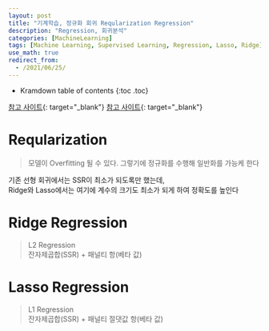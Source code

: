 ```yaml
---
layout: post
title: "기계학습, 정규화 회귀 Reqularization Regression"
description: "Regression, 회귀분석"
categories: [MachineLearning]
tags: [Machine Learning, Supervised Learning, Regression, Lasso, Ridge]
use_math: true
redirect_from:
  - /2021/06/25/
---
```


* Kramdown table of contents
{:toc .toc}

[참고 사이트](https://rk1993.tistory.com/entry/Ridge-regression%EC%99%80-Lasso-regression-%EC%89%BD%EA%B2%8C-%EC%9D%B4%ED%95%B4%ED%95%98%EA%B8%B0){: target="_blank"}
[참고 사이트](https://modern-manual.tistory.com/21){: target="_blank"}


# Reqularization
> 모델이 Overfitting 될 수 있다. 그렇기에 정규화를 수행해 일반화를 가능케 한다

기존 선형 회귀에서는 SSR이 최소가 되도록만 했는데,     
Ridge와 Lasso에서는 여기에 계수의 크기도 최소가 되게 하여 정확도를 높인다      


# Ridge Regression    
> L2 Regression    
> 잔자제곱합(SSR) + 패널티 항(베타 값)    


# Lasso Regression    
> L1 Regression    
> 잔자제곱합(SSR) + 패널티 절댓값 항(베타 값)    


